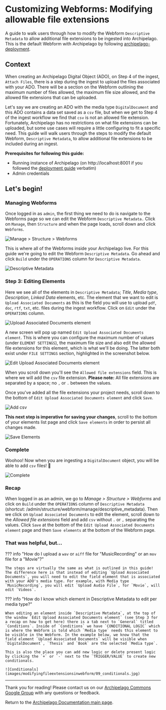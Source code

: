 # Customizing Webforms: Modifying allowable file extensions

A guide to walk users through how to modify the Webform `Descriptive Metadata` to allow additional file extensions to be ingested into Archipelago. This is the default Webform with Archipelago by following [archipelago-deployment](https://github.com/esmero/archipelago-deployment).

## Context

When creating an Archipelago Digital Object (ADO), on Step 4 of the ingest, `Attach Files`, there is a step during the ingest to upload the files associated with your ADO. There will be a section on the Webform outlining the maximum number of files allowed, the maximum file size allowed, and the allowed file extensions that can be uploaded.

Let's say we are creating an ADO with the media type `DigitalDocument` and this ADO contains a data set saved as a `csv` file, but when we get to Step 4 of the ingest workflow we find that `csv` is not an allowed file extension. Fortunately, Archipelago has no restrictions on what file extensions can be uploaded, but some use cases will require a little configuring to fit a specific need. This guide will walk users through the steps to modify the default Webform, `Descriptive Metadata`, to allow additional file extensions to be included during an ingest.

**Prerequisites for following this guide:**

- Running instance of Archipelago (on http://localhost:8001 if you followed the [deployment guide](archipelago-deployment-readme.md#archipelago-docker-deployment) verbatim)
- Admin credentials

## Let's begin!

### Managing Webforms

Once logged in as `admin`, the first thing we need to do is navigate to the Webforms page so we can edit the Webform `Descriptive Metadata.` Click on `Manage`, then `Structure` and when the page loads, scroll down and click `Webforms`.

![Manage > Structure > Webforms](images/modifyingfileextensionsinwebform/02_manage-structure-webforms.jpg)

This is where all of the Webforms inside your Archipelago live. For this guide we're going to edit the Webform `Descriptive Metadata`. Go ahead and click `Build` under the `OPERATIONS` column for `Descriptive Metadata`.

![Descriptive Metadata](images/modifyingfileextensionsinwebform/03_webform-page.jpg)

### Step 3: Editing Elements

Here we see all of the elements in `Descriptive Metadata`; *Title*, *Media type*, *Description*, *Linked Data* elements, etc. The element that we want to edit is `Upload Associated Documents` as this is the field you will use to upload `pdf`, `doc`, `rtf`, `txt`, etc. files during the ingest workflow. Click on `Edit` under the `OPERATIONS` column.

![Upload Associated Documents element](images/modifyingfileextensionsinwebform/04_upload-associated-documents.jpg)

A new screen will pop up named `Edit Upload Associated Documents element`. This is where you can configure the maximum number of values (under `ELEMENT SETTINGS`), the maximum file size and also edit the allowed file extensions for this element, which is what we'll be doing. The latter both exist under `FILE SETTINGS` section, highlighted in the screenshot below.

![Edit Upload Associated Documents element](images/modifyingfileextensionsinwebform/05_edit-upload-associated-documents-element.jpg)

When you scroll down you'll see the `Allowed file extensions` field. This is where we will add the `csv` file extension. **Please note:** All file extensions are separated by a space; no `,` or `.` between the values.

Once you've added all the file extensions your project needs, scroll down to the bottom of `Edit Upload Associated Documents element` and click `Save`.

![Add csv](images/modifyingfileextensionsinwebform/06_add-csv.jpg)

**This next step is imperative for saving your changes**, scroll to the bottom of your elements list page and click `Save elements` in order to persist all changes made.

![Save Elements](images/modifyingfileextensionsinwebform/07_save-elements.jpg)

### Complete

Woohoo! Now when you are ingesting a `DigitalDocument` object, you will be able to add `csv` files! 🍓

![Complete](images/modifyingfileextensionsinwebform/08_complete.jpg)

### Recap

When logged in as an admin, we go to *Manage > Structure > Webforms* and click on `Build` under the `OPERATIONS` column of `Descriptive Metadata` (shortcut: /admin/structure/webform/manage/descriptive_metadata). Then we click on `Upload Associated Documents` to edit the element, scroll down to the *Allowed file extensions* field and add `csv` without `.` or `,` separating the values. Click `Save` at the bottom of the `Edit Upload Associated Documents element` page and then `Save elements` at the bottom of the Webform page.

### That was helpful, but...

??? info "How do I upload a `wav` or `aiff` file for "MusicRecording" or an `mov` file for a \"Movie\"?"

    The steps are virtually the same as what is outlined in this guide! The difference here is that instead of editing `Upload Associated Documents`, you will need to edit the field element that is associated with your ADO's media type. For example, with Media type `MusicRecording`, you will edit `Upload Audio File`, for `Movie`, will edit `Videos`.

??? info "How do I know which element in Descriptive Metadata to edit per media type?"

    When editing an element inside `Descriptive Metadata`, at the top of the window `Edit Upload Associated Documents element` (see Step 3 for a recap on how to get here) there is a tab next to `General` titled `Conditions`. Inside of `Conditions` we have `CONDITIONAL LOGIC` which is where the Webform is told which `Media type` needs this element to be visible in the Webform. In the example below, we know that the field element `Upload Associated Documents` will be visible when `DigitalDocument`, `Thesis` and `Book` are the selected `Media type`.
    
    This is also the place you can add new logic or delete present logic by clicking the `+` or `-` next to the `TRIGGER/VALUE` to create new conditionals.
    
    ![Conditionals](images/modifyingfileextensionsinwebform/09_conditionals.jpg)

___

Thank you for reading! Please contact us on our [Archipelago Commons Google Group](https://groups.google.com/forum/#!forum/archipelago-commons) with any questions or feedback.

Return to the [Archipelago Documentation main page](index.md).
